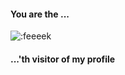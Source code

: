 <!-- markdownlint-disable-next-line MD026 MD042 -->
#### [&#x200B;](#)You are the ...

![:feeeek]([https://counter.axd1x8a.me/get/@axd1x8a?theme=rule34](https://moe-counter--e-workwork.repl.co/get/@sh-y-zu?theme=gelbooru))
<!-- markdownlint-disable-next-line MD042 -->
#### [&#x200B;](#)...'th visitor of my profile
